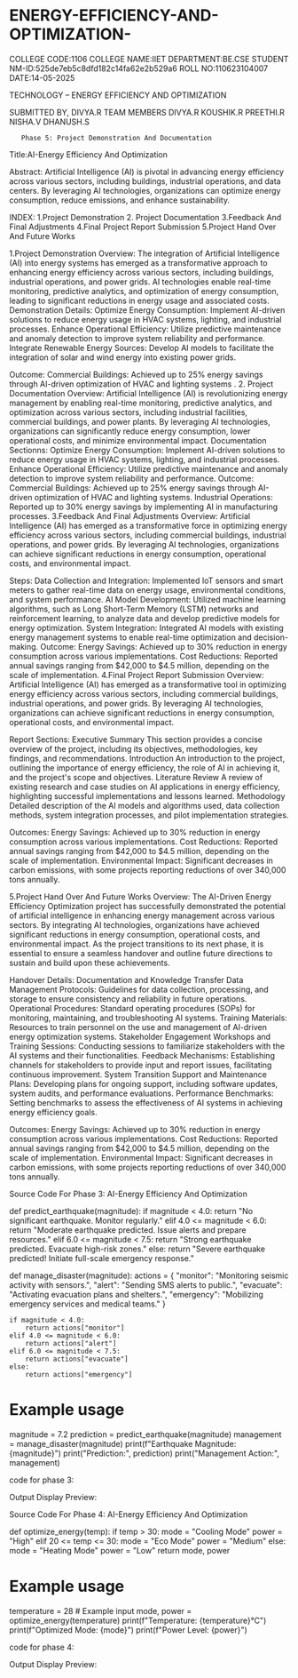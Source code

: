 # ENERGY-EFFICIENCY-AND-OPTIMIZATION-
COLLEGE CODE:1106
COLLEGE NAME:IIET
DEPARTMENT:BE.CSE
STUDENT NM-ID:525de7eb5c8dfd182c14fa62e2b529a6
ROLL NO:110623104007
DATE:14-05-2025

TECHNOLOGY – ENERGY EFFICIENCY AND OPTIMIZATION 


SUBMITTED BY,
DIVYA.R
TEAM MEMBERS 
DIVYA.R
KOUSHIK.R
PREETHI.R
NISHA.V
DHANUSH.S





       Phase 5: Project Demonstration And Documentation
Title:AI-Energy Efficiency And Optimization

Abstract:
Artificial Intelligence (AI) is pivotal in advancing energy efficiency across various sectors, including buildings, industrial operations, and data centers. By leveraging AI technologies, organizations can optimize energy consumption, reduce emissions, and enhance sustainability.

INDEX:
1.Project Demonstration
2. Project Documentation
3.Feedback And Final Adjustments
4.Final Project Report  Submission
5.Project Hand Over And Future Works



1.Project Demonstration
Overview:
The integration of Artificial Intelligence (AI) into energy systems has emerged as a transformative approach to enhancing energy efficiency across various sectors, including buildings, industrial operations, and power grids. AI technologies enable real-time monitoring, predictive analytics, and optimization of energy consumption, leading to significant reductions in energy usage and associated costs.
Demonstration Details:
Optimize Energy Consumption: Implement AI-driven solutions to reduce energy usage in HVAC systems, lighting, and industrial processes.
Enhance Operational Efficiency: Utilize predictive maintenance and anomaly detection to improve system reliability and performance.
Integrate Renewable Energy Sources: Develop AI models to facilitate the integration of solar and wind energy into existing power grids.




Outcome:
Commercial Buildings: Achieved up to 25% energy savings through AI-driven optimization of HVAC and lighting systems . 
2. Project Documentation
Overview:
Artificial Intelligence (AI) is revolutionizing energy management by enabling real-time monitoring, predictive analytics, and optimization across various sectors, including industrial facilities, commercial buildings, and power plants. By leveraging AI technologies, organizations can significantly reduce energy consumption, lower operational costs, and minimize environmental impact.
Documentation Sectionns:
Optimize Energy Consumption: Implement AI-driven solutions to reduce energy usage in HVAC systems, lighting, and industrial processes.
Enhance Operational Efficiency: Utilize predictive maintenance and anomaly detection to improve system reliability and performance.
Outcome:
Commercial Buildings: Achieved up to 25% energy savings through AI-driven optimization of HVAC and lighting systems.
Industrial Operations: Reported up to 30% energy savings by implementing AI in manufacturing processes.
3.Feedback And Final Adjustments
Overview:
Artificial Intelligence (AI) has emerged as a transformative force in optimizing energy efficiency across various sectors, including commercial buildings, industrial operations, and power grids. By leveraging AI technologies, organizations can achieve significant reductions in energy consumption, operational costs, and environmental impact.

Steps:
Data Collection and Integration: Implemented IoT sensors and smart meters to gather real-time data on energy usage, environmental conditions, and system performance.
AI Model Development: Utilized machine learning algorithms, such as Long Short-Term Memory (LSTM) networks and reinforcement learning, to analyze data and develop predictive models for energy optimization.
System Integration: Integrated AI models with existing energy management systems to enable real-time optimization and decision-making.
Outcome:
Energy Savings: Achieved up to 30% reduction in energy consumption across various implementations.
Cost Reductions: Reported annual savings ranging from $42,000 to $4.5 million, depending on the scale of implementation.
4.Final Project Report  Submission
Overview: 
Artificial Intelligence (AI) has emerged as a transformative tool in optimizing energy efficiency across various sectors, including commercial buildings, industrial operations, and power grids. By leveraging AI technologies, organizations can achieve significant reductions in energy consumption, operational costs, and environmental impact.

 Report Sections:
 Executive Summary
This section provides a concise overview of the project, including its objectives, methodologies, key findings, and recommendations.
 Introduction
An introduction to the project, outlining the importance of energy efficiency, the role of AI in achieving it, and the project's scope and objectives.
 Literature Review
A review of existing research and case studies on AI applications in energy efficiency, highlighting successful implementations and lessons learned.
 Methodology
Detailed description of the AI models and algorithms used, data collection methods, system integration processes, and pilot implementation strategies.

 Outcomes:
Energy Savings: Achieved up to 30% reduction in energy consumption across various implementations.
Cost Reductions: Reported annual savings ranging from $42,000 to $4.5 million, depending on the scale of implementation.
Environmental Impact: Significant decreases in carbon emissions, with some projects reporting reductions of over 340,000 tons annually.

5.Project Hand Over And Future Works
Overview:
The AI-Driven Energy Efficiency Optimization project has successfully demonstrated the potential of artificial intelligence in enhancing energy management across various sectors. By integrating AI technologies, organizations have achieved significant reductions in energy consumption, operational costs, and environmental impact. As the project transitions to its next phase, it is essential to ensure a seamless handover and outline future directions to sustain and build upon these achievements.




Handover Details:
 Documentation and Knowledge Transfer
Data Management Protocols: Guidelines for data collection, processing, and storage to ensure consistency and reliability in future operations.
Operational Procedures: Standard operating procedures (SOPs) for monitoring, maintaining, and troubleshooting AI systems.
Training Materials: Resources to train personnel on the use and management of AI-driven energy optimization systems.
Stakeholder Engagement
Workshops and Training Sessions: Conducting sessions to familiarize stakeholders with the AI systems and their functionalities.
Feedback Mechanisms: Establishing channels for stakeholders to provide input and report issues, facilitating continuous improvement.
System Transition
Support and Maintenance Plans: Developing plans for ongoing support, including software updates, system audits, and performance evaluations.
Performance Benchmarks: Setting benchmarks to assess the effectiveness of AI systems in achieving energy efficiency goals.


 Outcomes:
Energy Savings: Achieved up to 30% reduction in energy consumption across various implementations.
Cost Reductions: Reported annual savings ranging from $42,000 to $4.5 million, depending on the scale of implementation.
Environmental Impact: Significant decreases in carbon emissions, with some projects reporting reductions of over 340,000 tons annually.


Source Code For Phase 3:
     AI-Energy Efficiency And Optimization

def predict_earthquake(magnitude):
    if magnitude < 4.0:
        return "No significant earthquake. Monitor regularly."
    elif 4.0 <= magnitude < 6.0:
        return "Moderate earthquake predicted. Issue alerts and prepare resources."
    elif 6.0 <= magnitude < 7.5:
        return "Strong earthquake predicted. Evacuate high-risk zones."
    else:
        return "Severe earthquake predicted! Initiate full-scale emergency response."

def manage_disaster(magnitude):
    actions = {
        "monitor": "Monitoring seismic activity with sensors.",
        "alert": "Sending SMS alerts to public.",
        "evacuate": "Activating evacuation plans and shelters.",
        "emergency": "Mobilizing emergency services and medical teams."
    }

    if magnitude < 4.0:
        return actions["monitor"]
    elif 4.0 <= magnitude < 6.0:
        return actions["alert"]
    elif 6.0 <= magnitude < 7.5:
        return actions["evacuate"]
    else:
        return actions["emergency"]

# Example usage
magnitude = 7.2
prediction = predict_earthquake(magnitude)
management = manage_disaster(magnitude)
print(f"Earthquake Magnitude: {magnitude}")
print("Prediction:", prediction)
print("Management Action:", management)

code for phase 3:









Output Display Preview:










Source Code For Phase 4:
     AI-Energy Efficiency And Optimization

def optimize_energy(temp):
    if temp > 30:
        mode = "Cooling Mode"
        power = "High"
    elif 20 <= temp <= 30:
        mode = "Eco Mode"
        power = "Medium"
    else:
        mode = "Heating Mode"
        power = "Low"
    return mode, power

# Example usage
temperature = 28  # Example input
mode, power = optimize_energy(temperature)
print(f"Temperature: {temperature}°C")
print(f"Optimized Mode: {mode}")
print(f"Power Level: {power}")








code for phase 4:






Output Display Preview:


